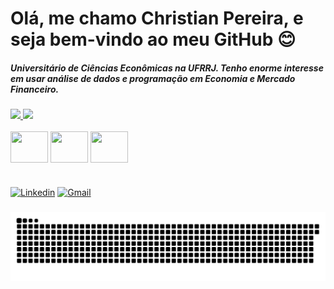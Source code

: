 # Olá, me chamo Christian Pereira, e seja bem-vindo ao meu GitHub 😊

##### Universitário de Ciências Econômicas na UFRRJ. Tenho enorme interesse em usar análise de dados e programação em Economia e Mercado Financeiro.

<div align="">
  <a href="https://github.com/MChristianPereira">
    <img height="145em" src="https://github-readme-stats.vercel.app/api?username=MChristianPereira&count_private=true&include_all_commits=true&show_icons=true&theme=highcontrast&hide_border=false&show_owner=true"/>
    <img height="145em" src="https://github-readme-stats.vercel.app/api/top-langs/?username=MChristianPereira&theme=highcontrast&hide_border=false&&layout=compact"/>
  </a>
</div>

<div style="display: inline_block"><br>
  
  <img align="center" height="50" width="60" src="https://cdn.jsdelivr.net/gh/devicons/devicon/icons/python/python-original.svg" />
          
  <img align="center" height="50" width="60" src="https://cdn.jsdelivr.net/gh/devicons/devicon/icons/mysql/mysql-original-wordmark.svg" />
  
  <img align="center" height="50" width="60" src="https://cdn.jsdelivr.net/gh/devicons/devicon/icons/git/git-original.svg" />

</div>

#

[![Linkedin](https://img.shields.io/badge/LinkedIn-0077B5?style=for-the-badge&logo=linkedin&logoColor=white)](https://www.linkedin.com/in/christian-pereira-16044820a/)
[![Gmail](https://img.shields.io/badge/Gmail-D14836?style=for-the-badge&logo=gmail&logoColor=white)](https://mail.google.com/mail/?view=cm&fs=1&to=mchristianpereira@gmail.com)


###

 ![Snake animation](https://github.com/MChristianPereira/MChristianPereira/blob/output/github-contribution-grid-snake.svg)
